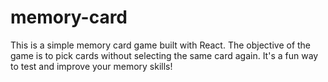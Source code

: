 # memory-card
This is a simple memory card game built with React. The objective of the game is to pick cards without selecting the same card again. It's a fun way to test and improve your memory skills!
